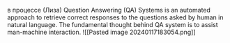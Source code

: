 в процессе (Лиза)
Question Answering (QA) Systems is an automated approach to retrieve correct responses to the questions asked by human in natural language. The fundamental thought behind QA system is to assist man-machine interaction.
![[Pasted image 20240117183054.png]]
